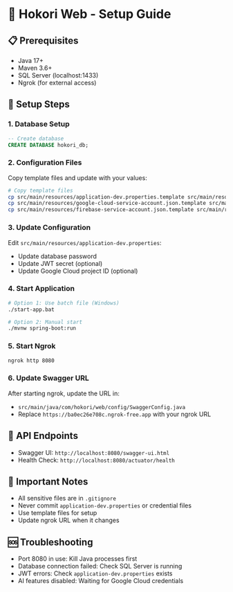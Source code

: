 # 🚀 Hokori Web - Setup Guide

## 📋 Prerequisites
- Java 17+
- Maven 3.6+
- SQL Server (localhost:1433)
- Ngrok (for external access)

## 🔧 Setup Steps

### 1. Database Setup
```sql
-- Create database
CREATE DATABASE hokori_db;
```

### 2. Configuration Files
Copy template files and update with your values:

```bash
# Copy template files
cp src/main/resources/application-dev.properties.template src/main/resources/application-dev.properties
cp src/main/resources/google-cloud-service-account.json.template src/main/resources/google-cloud-service-account.json
cp src/main/resources/firebase-service-account.json.template src/main/resources/firebase-service-account.json
```

### 3. Update Configuration
Edit `src/main/resources/application-dev.properties`:
- Update database password
- Update JWT secret (optional)
- Update Google Cloud project ID (optional)

### 4. Start Application
```bash
# Option 1: Use batch file (Windows)
./start-app.bat

# Option 2: Manual start
./mvnw spring-boot:run
```

### 5. Start Ngrok
```bash
ngrok http 8080
```

### 6. Update Swagger URL
After starting ngrok, update the URL in:
- `src/main/java/com/hokori/web/config/SwaggerConfig.java`
- Replace `https://ba0ec26e708c.ngrok-free.app` with your ngrok URL

## 🔗 API Endpoints
- Swagger UI: `http://localhost:8080/swagger-ui.html`
- Health Check: `http://localhost:8080/actuator/health`

## 🚨 Important Notes
- All sensitive files are in `.gitignore`
- Never commit `application-dev.properties` or credential files
- Use template files for setup
- Update ngrok URL when it changes

## 🆘 Troubleshooting
- Port 8080 in use: Kill Java processes first
- Database connection failed: Check SQL Server is running
- JWT errors: Check `application-dev.properties` exists
- AI features disabled: Waiting for Google Cloud credentials
